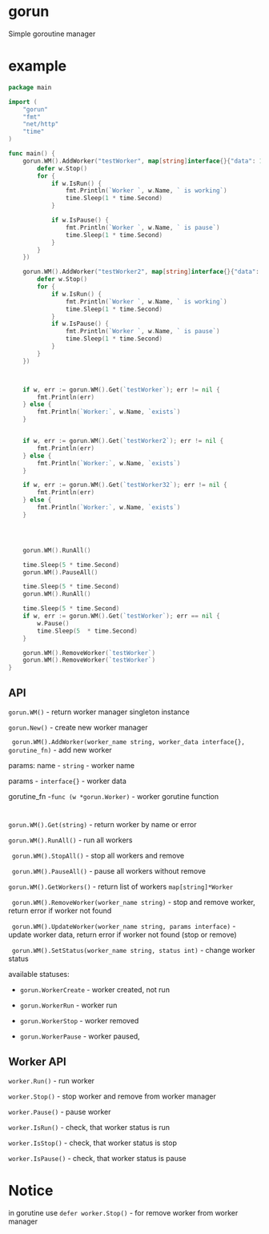 # gorun
Simple goroutine manager 

# example
```go
package main

import (
	"gorun"
	"fmt"
	"net/http"
	"time"
)

func main() {
	gorun.WM().AddWorker("testWorker", map[string]interface{}{"data": 123}, func(w *gorun.Worker) {
		defer w.Stop()
		for {
			if w.IsRun() {
				fmt.Println(`Worker `, w.Name, ` is working`)
				time.Sleep(1 * time.Second)
			}

			if w.IsPause() {
				fmt.Println(`Worker `, w.Name, ` is pause`)
				time.Sleep(1 * time.Second)
			}
		}
	})

	gorun.WM().AddWorker("testWorker2", map[string]interface{}{"data": 123}, func(w *gorun.Worker) {
		defer w.Stop()
		for {
			if w.IsRun() {
				fmt.Println(`Worker `, w.Name, ` is working`)
				time.Sleep(1 * time.Second)
			}
			if w.IsPause() {
				fmt.Println(`Worker `, w.Name, ` is pause`)
				time.Sleep(1 * time.Second)
			}
		}
	})



	if w, err := gorun.WM().Get(`testWorker`); err != nil {
		fmt.Println(err)
	} else {
		fmt.Println(`Worker:`, w.Name, `exists`)
	}


	if w, err := gorun.WM().Get(`testWorker2`); err != nil {
		fmt.Println(err)
	} else {
		fmt.Println(`Worker:`, w.Name, `exists`)
	}

	if w, err := gorun.WM().Get(`testWorker32`); err != nil {
		fmt.Println(err)
	} else {
		fmt.Println(`Worker:`, w.Name, `exists`)
	}




	gorun.WM().RunAll()

	time.Sleep(5 * time.Second)
	gorun.WM().PauseAll()

	time.Sleep(5 * time.Second)
	gorun.WM().RunAll()

	time.Sleep(5 * time.Second)
	if w, err := gorun.WM().Get(`testWorker`); err == nil {
		w.Pause()
		time.Sleep(5  * time.Second)
	}

	gorun.WM().RemoveWorker(`testWorker`)
	gorun.WM().RemoveWorker(`testWorker`)
}

```

## API
``` gorun.WM() ``` - return worker manager singleton instance

``` gorun.New() ``` - create new worker manager

``` gorun.WM().AddWorker(worker_name string, worker_data interface{}, gorutine_fn)``` - add new worker

params:
name - ```string``` - worker name

params - ```interface{}``` - worker data

gorutine_fn -```func (w *gorun.Worker)``` - worker gorutine function 

#
``` gorun.WM().Get(string) ``` - return worker by name or error

``` gorun.WM().RunAll() ``` - run all workers

``` gorun.WM().StopAll()``` - stop all workers and remove

``` gorun.WM().PauseAll()``` - pause all workers without remove

``` gorun.WM().GetWorkers() ``` - return list of workers ```map[string]*Worker```

``` gorun.WM().RemoveWorker(worker_name string)``` - stop and remove worker, return error if worker not found

``` gorun.WM().UpdateWorker(worker_name string, params interface)``` - update worker data, return error if worker not found (stop or remove)

``` gorun.WM().SetStatus(worker_name string, status int)``` - change worker status

available statuses:

* ```gorun.WorkerCreate``` - worker created, not run

* ```gorun.WorkerRun``` - worker run

* ```gorun.WorkerStop``` - worker removed

* ```gorun.WorkerPause``` - worker paused, 


## Worker API
```worker.Run()``` - run worker

```worker.Stop()``` - stop worker and remove from worker manager

```worker.Pause()``` - pause worker

```worker.IsRun()``` - check, that worker status is run

```worker.IsStop()``` - check, that worker status is stop

```worker.IsPause()``` - check, that worker status is pause



# Notice
in gorutine use ```defer worker.Stop()``` - for remove worker from worker manager

